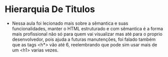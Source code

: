 # Hierarquia De Titulos
- Nessa aula foi lecionado mais sobre a sêmantica e suas funcionalidades, manter o HTML estruturado e com sêmantica é a forma mais profissional não só para quem vai visualizar mas até para o proprio desenvolvedor, pois ajuda a futuras manutenções, foi falado também que as tags &lt;h*&gt; vão até 6, reelembrando que pode sim usar mais de um &lt;h1&gt; varias vezes.